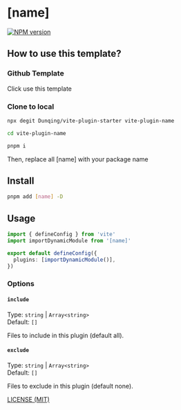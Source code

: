 # [name]

[![NPM version](https://img.shields.io/npm/v/[name].svg)](https://npmjs.org/package/[name])

## How to use this template?

### Github Template

Click use this template

### Clone to local

```bash
npx degit Dunqing/vite-plugin-starter vite-plugin-name

cd vite-plugin-name

pnpm i
```

Then, replace all [name] with your package name




## Install

```bash
pnpm add [name] -D
```

## Usage

```typescript
import { defineConfig } from 'vite'
import importDynamicModule from '[name]'

export default defineConfig({
  plugins: [importDynamicModule()],
})
```


### Options

#### `include`

Type: `string` | `Array<string>`<br>
Default: `[]`

Files to include in this plugin (default all).

#### `exclude`

Type: `string` | `Array<string>`<br>
Default: `[]`

Files to exclude in this plugin (default none).

[LICENSE (MIT)](/LICENSE)